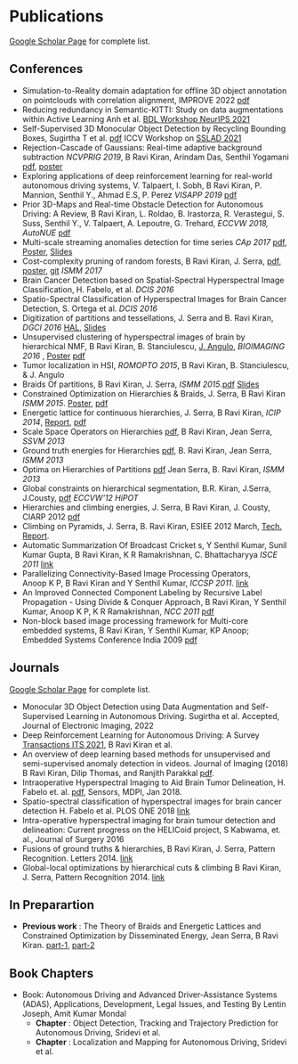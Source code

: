 # Publications
[Google Scholar Page](https://scholar.google.co.in/citations?user=qvXusvwAAAAJ) for complete list.

## Conferences
- Simulation-to-Reality domain adaptation for offline 3D object annotation on pointclouds with correlation alignment, IMPROVE 2022 [pdf](https://arxiv.org/abs/2202.02666)
- Reducing redundancy in Semantic-KITTI: Study on data augmentations within Active Learning Anh et al. 
[BDL Workshop NeurIPS 2021](http://bayesiandeeplearning.org/2021/papers/75.pdf)
- Self-Supervised 3D Monocular Object Detection by Recycling Bounding Boxes,  Sugirtha T et al. [pdf](https://sslad2021.github.io/files/17.pdf)
ICCV Workshop on [SSLAD 2021](https://sslad2021.github.io/)
- Rejection-Cascade of Gaussians: Real-time adaptive background subtraction *NCVPRIG 2019*, 
B Ravi Kiran, Arindam Das, Senthil Yogamani [pdf](https://arxiv.org/abs/1705.09339), 
[poster](DeepRejectionCascade_NCVPRIG2019_Poster.pdf)
- Exploring applications of deep reinforcement learning for real-world autonomous driving systems, 
V. Talpaert, I. Sobh, B Ravi Kiran, P. Mannion, Senthil Y., Ahmad E.S, P. Perez 
*VISAPP 2019* [pdf](https://arxiv.org/abs/1901.01536)
- Prior 3D-Maps and Real-time Obstacle Detection for Autonomous Driving: A Review, 
B Ravi Kiran, L. Roldao, B. Irastorza, R. Verastegui, S. Suss, Senthil Y., V. Talpaert, 
A. Lepoutre, G. Trehard, *ECCVW 2018, AutoNUE* [pdf](https://arxiv.org/abs/1809.11036)
- Multi-scale streaming anomalies detection for time series *CAp 2017* 
[pdf](https://arxiv.org/abs/1706.06910), [Poster](poster_cap2017.pdf), [Slides](slides_anomaly.pdf)
- Cost-complexity pruning of random forests, B Ravi Kiran, J. Serra, 
[pdf](https://arxiv.org/abs/1703.05430), [poster](pruning_posterISMM2017.pdf), 
[git](https://github.com/beedotkiran/randomforestpruning-ismm-2017) *ISMM 2017*
- Brain Cancer Detection based on Spatial-Spectral Hyperspectral Image Classification, H. Fabelo, et al. *DCIS 2016*
- Spatio-Spectral Classification of Hyperspectral Images for Brain Cancer Detection, S. Ortega et al. *DCIS 2016*
- Digitization of partitions and tessellations, J. Serra and B. Ravi Kiran, *DGCI 2016* 
[HAL](https://hal.archives-ouvertes.fr/hal-01306414), [Slides](https://hal.archives-ouvertes.fr/hal-01306414/file/Serra_Kiran_DGCI2016.pdf)
- Unsupervised clustering of hyperspectral images of brain by hierarchical NMF,
B Ravi Kiran, B. Stanciulescu, [J. Angulo](http://cmm.ensmp.fr/~angulo/), *BIOIMAGING 2016* ,
[Poster](H2NMF_BrainPoster.pdf) [pdf](https://hal.archives-ouvertes.fr/hal-01280453/document) 
- Tumor localization in HSI, *ROMOPTO 2015*, B Ravi Kiran, B. Stanciulescu, & J. Angulo
- Braids Of partitions, B Ravi Kiran, J. Serra, *ISMM 2015*.[pdf](https://hal.archives-ouvertes.fr/hal-01134114/document)
[Slides](ISMM2015_BraidsOfPartitions.pdf)
- Constrained Optimization on Hierarchies & Braids, J. Serra, B Ravi Kiran *ISMM 2015*. [Poster](PosterISMM2015.pdf),
[pdf](https://hal.archives-ouvertes.fr/hal-01134115/document)
- Energetic lattice for continuous hierarchies, J. Serra, B Ravi Kiran, *ICIP 2014*,
[Report](https://hal.archives-ouvertes.fr/file/index/docid/947218/filename/HOP_Lagrange03.pdf), 
[pdf](https://hal.archives-ouvertes.fr/hal-00802978/)
- Scale Space Operators on Hierarchies [pdf](https://hal.archives-ouvertes.fr/hal-00802447/), B Ravi Kiran, Jean Serra, *SSVM 2013*
- Ground truth energies for Hierarchies [pdf](https://hal.archives-ouvertes.fr/hal-00802453/), B. Ravi Kiran, Jean Serra, *ISMM 2013*
- Optima on Hierarchies of Partitions [pdf](https://hal.archives-ouvertes.fr/hal-00802457/) 
Jean Serra, B. Ravi Kiran, *ISMM 2013*
- Global constraints on hierarchical segmentation, B.R. Kiran, J.Serra, J.Cousty,
[pdf](https://beedotkiran.github.io/ClimbingECCV2012_Preprint.pdf) *ECCVW'12 HiPOT*
- Hierarchies and climbing energies, J. Serra, B Ravi Kiran, J. Cousty, CIARP 2012 [pdf](https://beedotkiran.github.io/ClimbingPyramids_CIARP2012_Preprint.pdf)
- Climbing on Pyramids, J. Serra, B. Ravi Kiran, ESIEE 2012 March, [Tech. Report](https://arxiv.org/abs/1204.5383).
- Automatic Summarization Of Broadcast Cricket s, Y Senthil Kumar, Sunil Kumar Gupta, 
B Ravi Kiran, K R Ramakrishnan, C. Bhattacharyya *ISCE 2011* [link](http://ieeexplore.ieee.org/xpl/freeabs_all.jsp?arnumber=5973819)
- Parallelizing Connectivity-Based Image Processing Operators,  
Anoop K P, B Ravi Kiran and Y Senthil Kumar, *ICCSP 2011*. [link](https://ieeexplore.ieee.org/document/5739306)
- An Improved Connected Component Labeling by Recursive Label Propagation - Using Divide & Conquer Approach, 
B Ravi Kiran, Y Senthil Kumar, Anoop K P, K R Ramakrishnan, *NCC 2011* [pdf](https://sites.google.com/site/beedotkiran/RecursiveCCL.pdf?attredirects=0)
- Non-block based image processing framework for Multi-core embedded systems, B Ravi Kiran, Y Senthil Kumar, KP Anoop; Embedded Systems Conference India 2009 [pdf](https://sites.google.com/site/beedotkiran/ESC_India09_Paper_B_Ravi_Kiran.pdf?attredirects=0)

## Journals
[Google Scholar Page](scholar.google.co.in/citations?user=qvXusvwAAAAJ) for complete list.
- Monocular 3D Object Detection using Data Augmentation and Self-Supervised Learning in Autonomous Driving. Sugirtha et al. Accepted,
Journal of Electronic Imaging, 2022 
- Deep Reinforcement Learning for Autonomous Driving: A Survey [Transactions ITS 2021](https://arxiv.org/abs/2002.00444), B Ravi Kiran et al.
- An overview of deep learning based methods for unsupervised and semi-supervised anomaly detection in videos. Journal of Imaging (2018) B Ravi Kiran, Dilip Thomas, and Ranjith Parakkal [pdf](https://www.mdpi.com/2313-433X/4/2/36/pdf). 
- Intraoperative Hyperspectral Imaging to Aid Brain Tumor Delineation, H. Fabelo et. al. [pdf](www.mdpi.com/1424-8220/18/2/430/pdf), Sensors, MDPI, Jan 2018.
- Spatio-spectral classification of hyperspectral images for brain cancer detection H. Fabelo et al. PLOS ONE 2018 [link](https://journals.plos.org/plosone/article?id=10.1371/journal.pone.0193721)
- Intra-operative hyperspectral imaging for brain tumour detection and delineation: Current progress on the HELICoid project, S Kabwama, et. al., Journal of Surgery 2016
- Fusions of ground truths & hierarchies, B Ravi Kiran, J. Serra, Pattern Recognition. Letters 2014. [link](www.sciencedirect.com/science/article/pii/S0167865514001457) 
- Global-local optimizations by hierarchical cuts & climbing B Ravi Kiran, J. Serra, Pattern Recognition 2014. [link](https://www.sciencedirect.com/science/article/abs/pii/S0031320313002161?via%3Dihub)

## In Preparartion
- **Previous work** : The Theory of Braids and Energetic Lattices and Constrained Optimization by Disseminated Energy, Jean Serra, B Ravi Kiran.
[part-1](https://hal.archives-ouvertes.fr/hal-01532880/), [part-2](https://hal.archives-ouvertes.fr/hal-01538632/) 

## Book Chapters
- Book: Autonomous Driving and Advanced Driver-Assistance Systems (ADAS), Applications, Development, Legal Issues, and Testing
By Lentin Joseph, Amit Kumar Mondal
  - **Chapter** : Object Detection, Tracking and Trajectory Prediction for Autonomous Driving, Sridevi et al.
  - **Chapter** : Localization and Mapping for Autonomous Driving, Sridevi et al.
